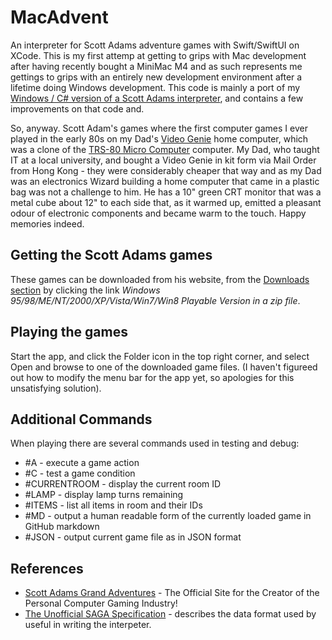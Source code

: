 # MacAdvent

An interpreter for Scott Adams adventure games with Swift/SwiftUI on XCode. This is my first attemp at getting to grips with Mac development after having recently bought a MiniMac M4 and as such represents me gettings to grips with an entirely new development environment after a lifetime doing Windows development. This code is mainly a port of my [Windows / C# version of a Scott Adams interpreter](https://github.com/TheTextAdventurer/Adventurer), and contains a few improvements on that code and.

So, anyway. Scott Adam's games where the first computer games I ever played in the early 80s on my Dad's [Video Genie](https://en.wikipedia.org/wiki/Video_Genie) home computer, which was a clone of the [TRS-80 Micro Computer](https://en.wikipedia.org/wiki/TRS-80) computer. My Dad, who taught IT at a local university, and bought a Video Genie in kit form via Mail Order from Hong Kong - they were considerably cheaper that way and as my Dad was an electronics Wizard building a home computer that came in a plastic bag was not a challenge to him. He has a 10" green CRT monitor that was a metal cube about 12" to each side that, as it warmed up, emitted a pleasant odour of electronic components and became warm to the touch. Happy memories indeed.

## Getting the Scott Adams games

These games can be downloaded from his website, from the [Downloads section](https://www.msadams.com/downloads.htm) by clicking the link *Windows 95/98/ME/NT/2000/XP/Vista/Win7/Win8 Playable Version in a zip file*.

## Playing the games

Start the app, and click the Folder icon in the top right corner, and select Open and browse to one of the downloaded game files. (I haven't figureed out how to modify the menu bar for the app yet, so apologies for this unsatisfying solution).

## Additional Commands

When playing there are several commands used in testing and debug:

* #A - execute a game action
* #C - test a game condition
* #CURRENTROOM - display the current room ID
* #LAMP - display lamp turns remaining
* #ITEMS - list all items in room and their IDs
* #MD - output a human readable form of the currently loaded game in GitHub markdown
* #JSON - output current game file as in JSON format

## References

* [Scott Adams Grand Adventures](https://www.msadams.com/index.htm) - The Official Site for the Creator of the Personal Computer Gaming Industry!
* [The Unofficial SAGA Specification](https://andwj.gitlab.io/scott_specs/) - describes the data format used by useful in writing the interpeter.
